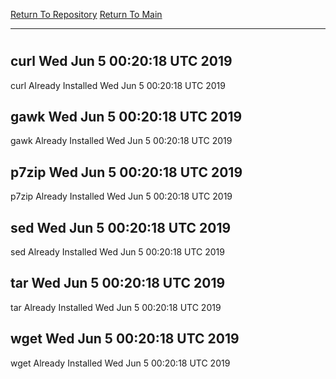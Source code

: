 [Return To Repository](https://github.com/deathbybandaid/piholeparser/)
[Return To Main](https://github.com/deathbybandaid/piholeparser/blob/master/RecentRunLogs/Mainlog.md)
____________________________________
# 
## curl Wed Jun 5 00:20:18 UTC 2019
curl Already Installed Wed Jun 5 00:20:18 UTC 2019
## gawk Wed Jun 5 00:20:18 UTC 2019
gawk Already Installed Wed Jun 5 00:20:18 UTC 2019
## p7zip Wed Jun 5 00:20:18 UTC 2019
p7zip Already Installed Wed Jun 5 00:20:18 UTC 2019
## sed Wed Jun 5 00:20:18 UTC 2019
sed Already Installed Wed Jun 5 00:20:18 UTC 2019
## tar Wed Jun 5 00:20:18 UTC 2019
tar Already Installed Wed Jun 5 00:20:18 UTC 2019
## wget Wed Jun 5 00:20:18 UTC 2019
wget Already Installed Wed Jun 5 00:20:18 UTC 2019
